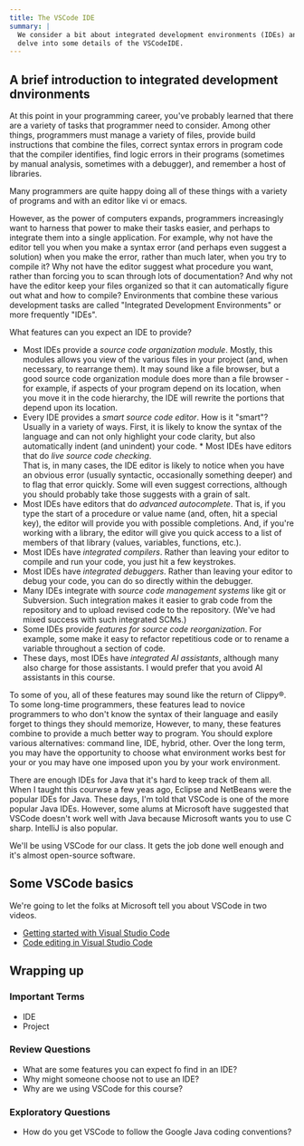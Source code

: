 ```yaml
---
title: The VSCode IDE
summary: |
  We consider a bit about integrated development environments (IDEs) and then
  delve into some details of the VSCodeIDE.
---
```

A brief introduction to integrated development dnvironments
-----------------------------------------------------------

At this point in your programming career, you've probably learned that there are a variety of tasks that programmer need to consider.  Among other things, programmers must manage a variety of files, provide build instructions that combine the files, correct syntax errors in program code that the compiler identifies, find logic errors in their programs (sometimes by manual analysis, sometimes with a debugger), and remember a host of libraries.

Many programmers are quite happy doing all of these things with a variety of programs and with an editor like vi or emacs.

However, as the power of computers expands, programmers increasingly want to harness that power to make their tasks easier, and perhaps to integrate them into a single application.  For example, why not have the editor tell you when you make a syntax error (and perhaps even suggest a solution) when you make the error, rather than much later, when you try to compile it?  Why not have the editor suggest what procedure you want, rather than forcing you to scan through lots of documentation?  And why not have the editor keep your files organized so that it can automatically figure out what and how to compile?  Environments that combine these various development tasks are called "Integrated Development Environments" or more frequently "IDEs".

What features can you expect an IDE to provide?

* Most IDEs provide a *source code organization module*.  Mostly, this modules allows you view of the various files in your project (and, when necessary, to rearrange them).  It may sound like a file browser, but a good source code organization module does more than a file browser - for example, if aspects of your program depend on its location, when you move it in the code hierarchy, the IDE will rewrite the portions that depend upon its location.
* Every IDE provides a *smart source code editor*.  How is it "smart"?  Usually in a variety of ways.  First, it is likely to know the syntax of the language and can not only highlight your code clarity, but also automatically indent (and unindent) your code.  * Most IDEs have editors that do *live source code checking*.  
  That is, in many cases, the IDE editor is likely to notice when you have an obvious error (usually syntactic, occasionally something deeper) and to flag that error quickly.  Some will even suggest corrections, although you should probably take those suggests with a grain of salt.  
* Most IDEs have editors that do *advanced autocomplete*.  That is, if you type the start of a procedure or value name (and, often, hit a special key), the editor will provide you with possible completions.  And, if you're working with a library, the editor will give you quick access to a list of members of that library (values, variables, functions, etc.).
* Most IDEs have *integrated compilers*.  Rather than leaving your editor to compile and run your code, you just hit a few keystrokes.
* Most IDEs have *integrated debuggers*.  Rather than leaving your editor to debug your code, you can do so directly within the debugger.
* Many IDEs integrate with *source code management systems* like git or Subversion.  Such integration makes it easier to grab code from the repository and to upload revised code to the repository.  (We've had mixed success with such integrated SCMs.)
* Some IDEs provide *features for source code reorganization*.  For example, some make it easy to refactor repetitious code or to rename a variable throughout a section of code.
* These days, most IDEs have *integrated AI assistants*, although many also charge for those assistants. I would prefer that you avoid AI assistants in this course.

To some of you, all of these features may sound like the return of Clippy<superscript>&reg;</superscript>.  To some long-time programmers, these features lead to novice programmers to who don't know the syntax of their language and easily forget to things they should memorize,  However, to many, these features combine to provide a much better way to program.  You should explore various alternatives: command line, IDE, hybrid, other.  Over the long term, you may have the opportunity to choose what environment works best for your or you may have one imposed upon you by your work environment.

There are enough IDEs for Java that it's hard to keep track of them all. When I taught this courwse a few yeas ago, Eclipse and NetBeans were the popular IDEs for Java. These days, I'm told that VSCode is one of the more popular Java IDEs. However, some alums at Microsoft have suggested that VSCode doesn't work well with Java because Microsoft wants you to use C sharp. IntelliJ is also popular.

We'll be using VSCode for our class. It gets the job done well enough and it's almost open-source software.

Some VSCode basics 
-------------------

We're going to let the folks at Microsoft tell you about VSCode in two videos.

* [Getting started with Visual Studio Code](https://code.visualstudio.com/docs/introvideos/basics)
* [Code editing in Visual Studio Code](https://code.visualstudio.com/docs/introvideos/codeediting)

Wrapping up
-----------

### Important Terms

* IDE
* Project

### Review Questions

* What are some features you can expect fo find in an IDE?
* Why might someone choose not to use an IDE?
* Why are we using VSCode for this course?

### Exploratory Questions

* How do you get VSCode to follow the Google Java coding conventions?
